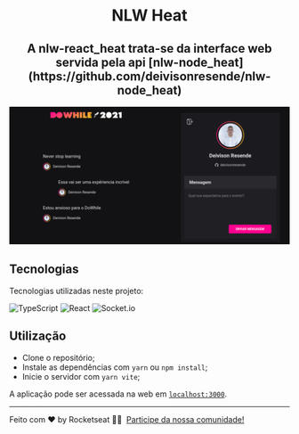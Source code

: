 <h1 align="center">NLW Heat</h1>

<h2 align="center"> A nlw-react_heat trata-se da interface web servida pela api [nlw-node_heat](https://github.com/deivisonresende/nlw-node_heat)</h2>

<div align="center">
    <img src="./.github/interface.png"> 
</div>


## Tecnologias

Tecnologias utilizadas neste projeto:

![TypeScript](https://img.shields.io/badge/typescript-%23007ACC.svg?style=for-the-badge&logo=typescript&logoColor=white)
![React](https://img.shields.io/badge/react-%2320232a.svg?style=for-the-badge&logo=react&logoColor=%2361DAFB)
![Socket.io](https://img.shields.io/badge/Socket.io-black?style=for-the-badge&logo=socket.io&badgeColor=010101)

## Utilização

- Clone o repositório;
- Instale as dependências com `yarn` ou `npm install`;
- Inicie o servidor com `yarn vite`;

A aplicação pode ser acessada na web em [`localhost:3000`](http://localhost:3000).

---

Feito com ♥ by Rocketseat 👋🏻 &nbsp;[Participe da nossa comunidade!](https://discord.gg/Jq3mFeGK)

